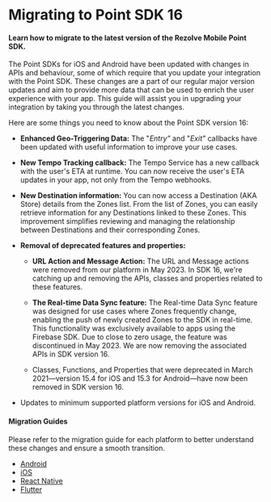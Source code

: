 # Migrating to Point SDK 16

#### Learn how to migrate to the latest version of the Rezolve Mobile Point SDK.

The Point SDKs for iOS and Android have been updated with changes in APIs and behaviour, some of which require that you update your integration with the Point SDK. These changes are a part of our regular major version updates and aim to provide more data that can be used to enrich the user experience with your app. This guide will assist you in upgrading your integration by taking you through the latest changes.

Here are some things you need to know about the Point SDK version 16:

- **Enhanced Geo-Triggering Data:** The "*Entry"* and "*Exit"* callbacks have been updated with useful information to improve your use cases.

- **New Tempo Tracking callback:** The Tempo Service has a new callback with the user's ETA at runtime. You can now receive the user's ETA updates in your app, not only from the Tempo webhooks.

- **New Destination information:** You can now access a Destination (AKA Store) details from the Zones list. From the list of Zones, you can easily retrieve information for any Destinations linked to these Zones. This improvement simplifies reviewing and managing the relationship between Destinations and their corresponding Zones.

- **Removal of deprecated features and properties:**
    - **URL Action and Message Action:** The URL and Message actions were removed from our platform in May 2023. In SDK 16, we're catching up and removing the APIs, classes and properties related to these features.

    - **The Real-time Data Sync feature:** The Real-time Data Sync feature was designed for use cases where Zones frequently change, enabling the push of newly created Zones to the SDK in real-time. This functionality was exclusively available to apps using the Firebase SDK. Due to close to zero usage, the feature was discontinued in May 2023. We are now removing the associated APIs in SDK version 16.
    
    - Classes, Functions, and Properties that were deprecated in March 2021—version 15.4 for iOS and 15.3 for Android—have now been removed in SDK version 16.

- Updates to minimum supported platform versions for iOS and Android.

#### Migration Guides
Please refer to the migration guide for each platform to better understand these changes and ensure a smooth transition.
- [Android](../Point%20SDK/Android/Migration%20Guides/Migration%20guide%20to%20SDK%2016%20for%20Android.md)
- [iOS](../Point%20SDK/iOS/Migration%20Guides/Migration%20guide%20to%20SDK%2016%20for%20iOS.md)
- [React Native](../Point%20SDK/React%20Native/Migration%20Guides/Migration%20guide%20to%203.0.0.md)
- [Flutter](./Flutter/Migration%20Guides/Migration%20guide%20to%202.0.md)